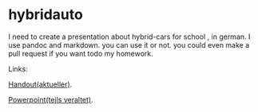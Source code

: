 # hybridauto
I need to create a presentation about hybrid-cars for school , in german. I use pandoc and markdown. you can use it or not. you could even make a pull request if you want todo my homework.

Links:

[Handout(aktueller)](https://github.com/Junky-Josqu/hybridauto/blob/master/main.md).

[Powerpoint(teils veraltet)](https://github.com/Junky-Josqu/hybridauto/blob/master/out/pres.pdf).
